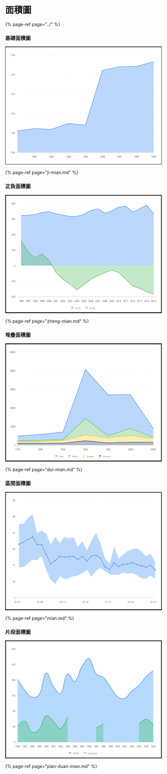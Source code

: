 # 面積圖

{% page-ref page="../" %}

### 基礎面積圖

![&#x57FA;&#x790E;&#x9762;&#x7A4D;&#x5716;](../../.gitbook/assets/ji-chu-mian-ji-tu.png)

{% page-ref page="ji-mian.md" %}

### 正負面積圖

![&#x6B63;&#x8CA0;&#x9762;&#x7A4D;&#x5716;](../../.gitbook/assets/zheng-fu-mian-ji-tu.png)

{% page-ref page="zheng-mian.md" %}

### 堆疊面積圖

![&#x5806;&#x758A;&#x9762;&#x7A4D;&#x5716;](../../.gitbook/assets/dui-die-mian-ji-tu.png)

{% page-ref page="dui-mian.md" %}

### 區間面積圖

![&#x5340;&#x9593;&#x9762;&#x7A4D;&#x5716;](../../.gitbook/assets/qu-jian-mian-ji-tu.png)

{% page-ref page="mian.md" %}

### 片段面積圖

![&#x7247;&#x6BB5;&#x9762;&#x7A4D;&#x5716;](../../.gitbook/assets/pian-duan-mian-ji-tu.png)

{% page-ref page="pian-duan-mian.md" %}

